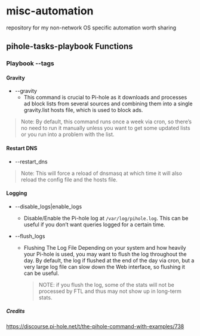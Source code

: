 # misc-automation
repository for my non-network OS specific automation worth sharing


## pihole-tasks-playbook Functions


### Playbook --tags

#### Gravity
- --gravity
  - This command is crucial to Pi-hole as it downloads and processes ad block lists from several sources and combining them into a single gravity.list hosts file, which is used to block ads.
> Note: By default, this command runs once a week via cron, so there’s no need to run it manually unless you want to get some updated lists or you run into a problem with the list.

#### Restart DNS

- --restart_dns
> Note: This will force a reload of dnsmasq at which time it will also reload the config file and the hosts file.

#### Logging


-  --disable_logs|enable_logs

   - Disable/Enable the Pi-hole log at `/var/log/pihole.log`. This can be useful if you don’t want queries logged for a certain time.
- --flush_logs

   - Flushing The Log File
Depending on your system and how heavily your Pi-hole is used, you may want to flush the log throughout the day. By default, the log if flushed at the end of the day via cron, but a very large log file can slow down the Web interface, so flushing it can be useful.
     > NOTE: if you flush the log, some of the stats will not be processed by FTL and thus may not show up in long-term stats.

##### Credits

https://discourse.pi-hole.net/t/the-pihole-command-with-examples/738